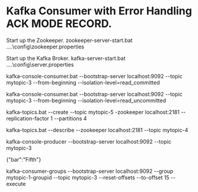 # Kafka Consumer with Error Handling ACK MODE RECORD.

Start up the Zookeeper.
zookeeper-server-start.bat ..\..\config\zookeeper.properties

Start up the Kafka Broker.
kafka-server-start.bat ..\..\config\server.properties

kafka-console-consumer.bat --bootstrap-server localhost:9092 --topic mytopic-3 --from-beginning  --isolation-level=read_committed

kafka-console-consumer.bat --bootstrap-server localhost:9092 --topic mytopic-3 --from-beginning  --isolation-level=read_uncommitted


kafka-topics.bat --create --topic mytopic-5 -zookeeper localhost:2181 --replication-factor 1 --partitions 4


kafka-topics.bat --describe --zookeeper localhost:2181 --topic mytopic-4


kafka-console-producer --bootstrap-server localhost:9092 --topic mytopic-3


{"bar":"Fifth"}

kafka-consumer-groups --bootstrap-server localhost:9092  --group mytopic-1-groupid --topic mytopic-3 --reset-offsets --to-offset 15 --execute


